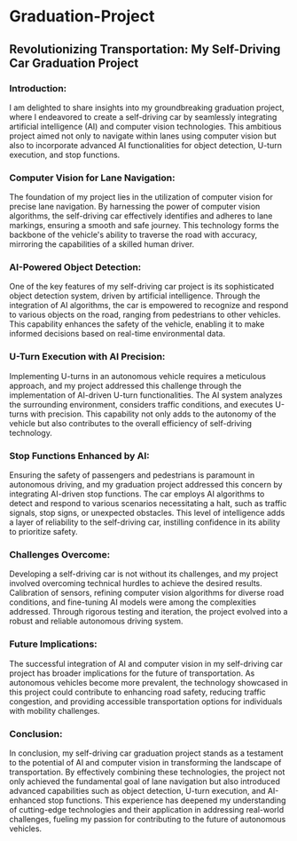 # Graduation-Project
## Revolutionizing Transportation: My Self-Driving Car Graduation Project


### Introduction:
I am delighted to share insights into my groundbreaking graduation project, where I endeavored to create a self-driving car by seamlessly integrating artificial intelligence (AI) and computer vision technologies. This ambitious project aimed not only to navigate within lanes using computer vision but also to incorporate advanced AI functionalities for object detection, U-turn execution, and stop functions.

### Computer Vision for Lane Navigation:
The foundation of my project lies in the utilization of computer vision for precise lane navigation. By harnessing the power of computer vision algorithms, the self-driving car effectively identifies and adheres to lane markings, ensuring a smooth and safe journey. This technology forms the backbone of the vehicle's ability to traverse the road with accuracy, mirroring the capabilities of a skilled human driver.

### AI-Powered Object Detection:
One of the key features of my self-driving car project is its sophisticated object detection system, driven by artificial intelligence. Through the integration of AI algorithms, the car is empowered to recognize and respond to various objects on the road, ranging from pedestrians to other vehicles. This capability enhances the safety of the vehicle, enabling it to make informed decisions based on real-time environmental data.

### U-Turn Execution with AI Precision:
Implementing U-turns in an autonomous vehicle requires a meticulous approach, and my project addressed this challenge through the implementation of AI-driven U-turn functionalities. The AI system analyzes the surrounding environment, considers traffic conditions, and executes U-turns with precision. This capability not only adds to the autonomy of the vehicle but also contributes to the overall efficiency of self-driving technology.

### Stop Functions Enhanced by AI:
Ensuring the safety of passengers and pedestrians is paramount in autonomous driving, and my graduation project addressed this concern by integrating AI-driven stop functions. The car employs AI algorithms to detect and respond to various scenarios necessitating a halt, such as traffic signals, stop signs, or unexpected obstacles. This level of intelligence adds a layer of reliability to the self-driving car, instilling confidence in its ability to prioritize safety.

### Challenges Overcome:
Developing a self-driving car is not without its challenges, and my project involved overcoming technical hurdles to achieve the desired results. Calibration of sensors, refining computer vision algorithms for diverse road conditions, and fine-tuning AI models were among the complexities addressed. Through rigorous testing and iteration, the project evolved into a robust and reliable autonomous driving system.

### Future Implications:
The successful integration of AI and computer vision in my self-driving car project has broader implications for the future of transportation. As autonomous vehicles become more prevalent, the technology showcased in this project could contribute to enhancing road safety, reducing traffic congestion, and providing accessible transportation options for individuals with mobility challenges.

### Conclusion:
In conclusion, my self-driving car graduation project stands as a testament to the potential of AI and computer vision in transforming the landscape of transportation. By effectively combining these technologies, the project not only achieved the fundamental goal of lane navigation but also introduced advanced capabilities such as object detection, U-turn execution, and AI-enhanced stop functions. This experience has deepened my understanding of cutting-edge technologies and their application in addressing real-world challenges, fueling my passion for contributing to the future of autonomous vehicles.
